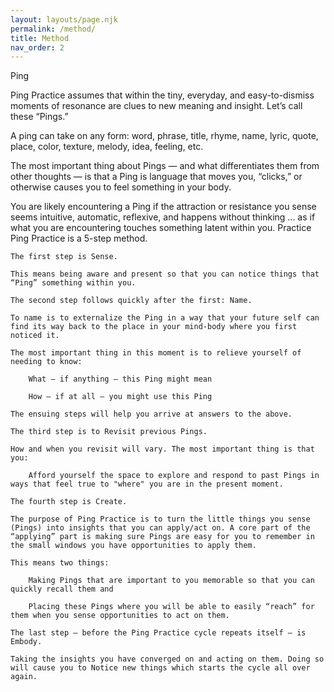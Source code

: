 ```yaml
---
layout: layouts/page.njk
permalink: /method/
title: Method
nav_order: 2
---
```


Ping

Ping Practice assumes that within the tiny, everyday, and easy-to-dismiss moments of resonance are clues to new meaning and insight. Let’s call these “Pings.”

A ping can take on any form: word, phrase, title, rhyme, name, lyric, quote, place, color, texture, melody, idea, feeling, etc.

The most important thing about Pings — and what differentiates them from other thoughts — is that a Ping is language that moves you, “clicks,” or otherwise causes you to feel something in your body.

You are likely encountering a Ping if the attraction or resistance you sense seems intuitive, automatic, reflexive, and happens without thinking ... as if what you are encountering touches something latent within you.
Practice
Ping Practice is a 5-step method.

    The first step is Sense.

    This means being aware and present so that you can notice things that “Ping” something within you.

    The second step follows quickly after the first: Name.

    To name is to externalize the Ping in a way that your future self can find its way back to the place in your mind-body where you first noticed it.

    The most important thing in this moment is to relieve yourself of needing to know:

        What — if anything — this Ping might mean

        How — if at all — you might use this Ping

    The ensuing steps will help you arrive at answers to the above.

    The third step is to Revisit previous Pings.

    How and when you revisit will vary. The most important thing is that you:

        Afford yourself the space to explore and respond to past Pings in ways that feel true to "where" you are in the present moment.

    The fourth step is Create.

    The purpose of Ping Practice is to turn the little things you sense (Pings) into insights that you can apply/act on. A core part of the “applying” part is making sure Pings are easy for you to remember in the small windows you have opportunities to apply them.

    This means two things:

        Making Pings that are important to you memorable so that you can quickly recall them and

        Placing these Pings where you will be able to easily “reach” for them when you sense opportunities to act on them.

    The last step — before the Ping Practice cycle repeats itself — is Embody.

    Taking the insights you have converged on and acting on them. Doing so will cause you to Notice new things which starts the cycle all over again.
